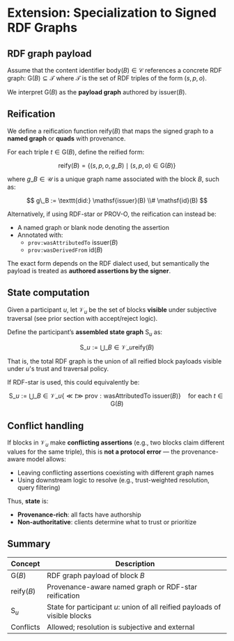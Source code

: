# Extension: Specialization to Signed RDF Graphs


## RDF graph payload

Assume that the content identifier $\mathsf{body}(B) \in \mathcal{C}$ references a concrete RDF graph: $\mathsf{G}(B) \subseteq \mathcal{T}$ where $\mathcal{T}$ is the set of RDF triples of the form $(s, p, o)$.

We interpret $\mathsf{G}(B)$ as the **payload graph** authored by $\mathsf{issuer}(B)$.


## Reification

We define a reification function $\mathsf{reify}(B)$ that maps the signed graph to a **named graph** or **quads** with provenance.

For each triple $t \in \mathsf{G}(B)$, define the reified form:

$$
\mathsf{reify}(B) = \{ (s, p, o, g\_B) \mid (s, p, o) \in \mathsf{G}(B) \}
$$

where $g\_B \in \mathcal{U}$ is a unique graph name associated with the block $B$, such as:

$$
g\_B := \texttt{did:} \mathsf{issuer}(B) \\# \mathsf{id}(B)
$$

Alternatively, if using RDF-star or PROV-O, the reification can instead be:

- A named graph or blank node denoting the assertion
- Annotated with:
  - $\texttt{prov:wasAttributedTo} \ \mathsf{issuer}(B)$
  - $\texttt{prov:wasDerivedFrom} \ \mathsf{id}(B)$

The exact form depends on the RDF dialect used, but semantically the payload is treated as **authored assertions by the signer**.


## State computation

Given a participant $u$, let $\mathcal{V}_u$ be the set of blocks **visible** under subjective traversal (see prior section with accept/reject logic).

Define the participant’s **assembled state graph** $\mathsf{S}_u$ as:

$$
\mathsf{S}\_u := \bigcup\_{B \in \mathcal{V}\_u} \mathsf{reify}(B)
$$

That is, the total RDF graph is the union of all reified block payloads visible under $u$'s trust and traversal policy.

If RDF-star is used, this could equivalently be:

$$
\mathsf{S}\_u := \bigcup\_{B \in \mathcal{V}\_u} \left\{ \ll t \gg \ \mathsf{prov:wasAttributedTo} \ \mathsf{issuer}(B) \right\}
\quad \text{for each } t \in \mathsf{G}(B)
$$


## Conflict handling

If blocks in $\mathcal{V}_u$ make **conflicting assertions** (e.g., two blocks claim different values for the same triple), this is **not a protocol error** — the provenance-aware model allows:

- Leaving conflicting assertions coexisting with different graph names
- Using downstream logic to resolve (e.g., trust-weighted resolution, query filtering)

Thus, **state** is:
- **Provenance-rich**: all facts have authorship
- **Non-authoritative**: clients determine what to trust or prioritize


## Summary

| Concept             | Description                                                                |
|---------------------|----------------------------------------------------------------------------|
| $\mathsf{G}(B)$     | RDF graph payload of block $B$                                             |
| $\mathsf{reify}(B)$ | Provenance-aware named graph or RDF-star reification                       |
| $\mathsf{S}_u$      | State for participant $u$: union of all reified payloads of visible blocks |
| Conflicts           | Allowed; resolution is subjective and external                             |
